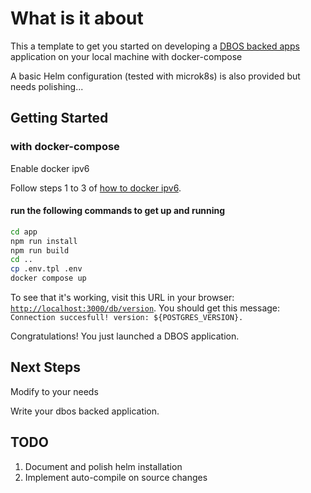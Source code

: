 # What is it about
This a template to get you started on developing
a [DBOS backed apps](https://docs.dbos.dev/) application on your local machine
with docker-compose

A basic Helm configuration (tested with microk8s) is also provided but needs polishing...

## Getting Started
### with docker-compose
Enable docker ipv6

Follow steps 1 to 3 of [how to docker ipv6](https://docs.docker.com/config/daemon/ipv6/).

#### run the following commands to get up and running

```bash
cd app
npm run install
npm run build
cd ..
cp .env.tpl .env
docker compose up
```
To see that it's working, visit this URL in your browser: [`http://localhost:3000/db/version`](http://localhost:3000/db/version).
You should get this message: `Connection succesfull! version: ${POSTGRES_VERSION}.`

Congratulations! You just launched a DBOS application.

## Next Steps
Modify to your needs

Write your dbos backed application.

## TODO
1. Document and polish helm installation
2. Implement auto-compile on source changes

